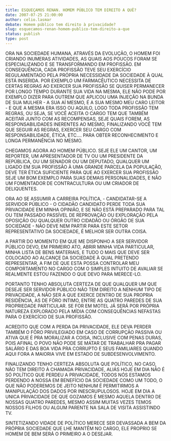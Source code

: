 ```yaml
---
title: ESQUEÇAMOS RENAN. HOMEM PÚBLICO TEM DIREITO A QUÊ?
date: 2007-07-25 21:00:00
author: celio.lasmar
debate: Homem público tem direito à privacidade?
slug: esquecamos-renan-homem-publico-tem-direito-a-que
status: publish 
type: post
---
```


ORA NA SOCIEDADE HUMANA, ATRAVÉS DA EVOLUÇÃO, O HOMEM FOI CRIANDO INUMERAS ATIVIDADES, AS QUAIS AOS POUCOS FORAM SE ESPECIALIZANDO E SE TRANSFORMANDO EM PROFISSÃO. EM CONSEQUÊNCIA, CADA PROFISSÃO TEVE SEU EXERCÍCIO REGULAMENTADO PELA PRÓPRIA NECESSIDADE DA SOCIEDADE À QUAL ESTÁ INSERIDA. POR EXEMPLO UM FARMACÊUTICO NECESSITA DE CERTAS REGRAS AO EXERCER SUA PROFISSÃO SE QUISER PERMANECER POR LONGO TEMPO DURANTE SUA VIDA NA MESMA, ELE NÃO PODE POR EXEMPLO DIZER PARA OUTREM QUE APLICOU UMA INJEÇÃO NA BUNDA DE SUA MULHER - A SUA AÍ MESMO, É A SUA MESMO MEU CARO LEITOR - E QUE A MESMA ERA ISSO OU AQUILO, LOGO TODA PROFISSÃO TEM REGRAS, OU SEJA, SE VOCÊ ACEITA O CARGO TEM QUE TAMBÉM ACEITAR JUNTO COM AS RECOMPENSAS, SEJE QUAIS FOREM, AS RESPONSABILIDADES INERENTES AO MESMO, FINALIZANDO VOCÊ TEM QUE SEGUIR AS REGRAS, EXERCER SEU CARGO COM RESPONSABILIDADE, ÉTICA, ETC.... PARA OBTER RECONHECIMENTO E LONGA PERMANÊNCIA NO MESMO.  

CHEGAMOS AGORA AO HOMEM PÚBLICO. SEJE ELE UM CANTOR, UM REPORTER, UM APRESENTADOR DE TV OU UM PRESIDENTE DA REPÚBLICA, OU UM SENADOR OU UM DEPUTADO, QUALQUER UM LIGADO EM SUA PROFISSÃO À UMA GRANDE PARCELA DA POPULAÇÃO, DEVE TER ÉTICA SUFICIENTE PARA QUE AO EXERCER SUA PROFISSÃO SEJE UM BOM EXEMPLO PARA SUAS DEMAIS PERSONALIDADES, E NÃO UM FOMENTADOR DE CONTRACULTURA OU UM CRIADOR DE DELIQUENTES.  

ORA AO SE ASSUMIR A CARREIRA POLÍTICA, - CANDIDATAR-SE A SERVIDOR PÚBLICO - O CIDADÃO CANDIDATO PERDE TODA SUA PRIVACIDADE EM MINHA OPINIÃO, E SE NÃO ESTÁ PREPARADO PARA TAL OU TEM PASSADO PASSÍVEL DE REPROVAÇÃO OU EXPLORAÇÃO PELA OPOSIÇÃO OU QUALQUER OUTRO CIDADÃO OU ÓRGÃO DE SUA SOCIEDADE - NÃO DEVE NEM PARTIR PARA ESTE SETOR REPRESENTATIVO DA SOCIEDADE, É MELHOR SER OUTRA COISA.  

A PARTIR DO MOMENTO EM QUE ME DISPONHO A SER SERVIDOR PÚBLICO DEVO, EM PRIMEIRO ATO, ABRIR MINHA VIDA PARTICULAR, MINHA LISTA DE BENS MATERIAIS, E TUDO O MAIS QUE DEVE SER COLOCADO AO ALCANÇE DA SOCIEDADE À QUAL PRETENDO REPRESENTAR, A FIM DE QUE ESTA POSSA CONTROLAR MEU COMPORTAMENTO NO CARGO COM O SIMPLES INTUITO DE AVALIAR SE REALMENTE ESTOU FAZENDO O QUE DEVO PARA MERECE-LO.  

PORTANTO TENHO ABSOLUTA CERTEZA DE QUE QUALQUER UM QUE DESEJE SER SERVIDOR PÚBLICO NÃO TEM DIREITO A NENHUM TIPO DE PRIVACIDADE, A NÃO SER A QUE EXERCE DENTRO DE SUA PROPRIA RESIDÊNCIA, AS DE FÔRO INTIMO, ENTRE AS QUATRO PAREDES DE SUA PROPRIEDADE PARTICULAR. SE FOR EM MOTEL JÁ SERÁ POR PRÓPRIA NATUREZA EXPLORADO PELA MÍDIA COM CONSEQUÊNCIAS NEFASTAS PARA O EXERCÍCIO DE SUA PROFISSÃO.  

ACREDITO QUE COM A PERDA DA PRIVACIDADE, ELE DEVA PERDER TAMBÉM O FÔRO PRIVILEGIADO EM CASO DE CORRUPÇÃO PASSIVA OU ATIVA QUE É PRA MORALIZAR A COISA, INCLUSIVE COM PENAS DURAS, POIS AFINAL O POVO NÃO PODE SE MATAR DE TRABALHAR PRA PAGAR SALÁRIO E DAS BOA VIDA PRA CORRUPTO E SEUS FAMILIARES QUANDO AQUI FORA A MAIORIA VIVE EM ESTADO DE SUBDESENVOLVIMENTO.  

FINALIZANDO TENHO CERTEZA ABSOLUTA QUE POLÍTICO, NO CASO, NÃO TEM DIREITO À CHAMADA PRIVACIDADE, ALIÁS HOJE EM DIA NÃO É SÓ POLÍTICO QUE PERDEU A PRIVACIDADE, TODOS NÓS ESTAMOS PERDENDO A NOSSA EM BENEFÍCIO DA SOCIEDADE COMO UM TODO, O QUE NÃO PODEREMOS DE JEITO NENHUM É PERMITIRMOS A MANIPULAÇÃO DOS DADOS POR INESCRUPULOSOS. HOJE EM DIA A UNICA PRIVACIDADE DE QUE GOZAMOS É MESMO AQUELA DENTRO DE NOSSAS QUATRO PAREDES, MESMO ASSIM MUITAS VEZES TEMOS NOSSOS FILHOS OU ALGUM PARENTE NA SALA DE VISITA ASSISTINDO TV.  

SINTETIZANDO VIDADE DE POLÍTICO MERECE SER DEVASSADA A BEM DA PRÓPRIA SOCIEDADE QUE LHE MANTÊM NO CARGO, ELE PROPRIO SE HOMEM DE BEM SERÁ O PRIMEIRO A O DESEJAR.
